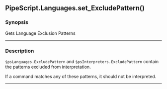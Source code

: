 PipeScript.Languages.set_ExcludePattern()
-----------------------------------------

### Synopsis
Gets Language Exclusion Patterns

---

### Description

`$psLanguages.ExcludePattern` and `$psInterpreters.ExcludePattern` contain the patterns excluded from interpretation.

If a command matches any of these patterns, it should not be interpreted.

---
